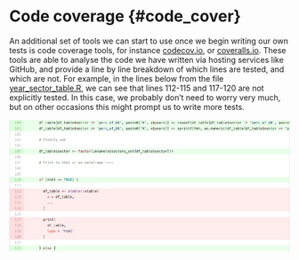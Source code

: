 # Code coverage {#code_cover}

An additional set of tools we can start to use once we begin writing our own tests is code coverage tools, for instance [codecov.io](https://codecov.io/), or [coveralls.io](https://coveralls.io/). These tools are able to analyse the code we have written via hosting services like GitHub, and provide a line by line breakdown of which lines are tested, and which are not. For example, in the lines below from the file [year_sector_table.R](https://github.com/ukgovdatascience/eesectors/blob/master/R/year_sector_table.R), we can see that lines 112-115 and 117-120 are not explicitly tested. In this case, we probably don’t need to worry very much, but on other occasions this might prompt us to write more tests.

<a href="https://gdsdata.blog.gov.uk/2017/03/27/reproducible-analytical-pipeline/" target="_blank"><img src="images/code_cover.png" style="display: block; margin: auto;" /></a>
